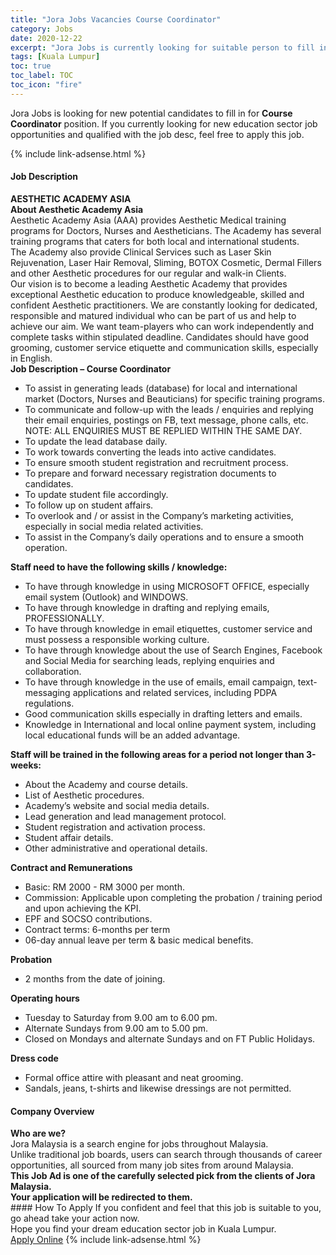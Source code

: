 ```yaml
---
title: "Jora Jobs Vacancies Course Coordinator" 
category: Jobs 
date: 2020-12-22 
excerpt: "Jora Jobs is currently looking for suitable person to fill in the Course Coordinator which positioned at Kuala Lumpur" 
tags: [Kuala Lumpur] 
toc: true 
toc_label: TOC 
toc_icon: "fire" 
--- 
```


<p>Jora Jobs is looking for new potential candidates to fill in for <b>Course Coordinator</b> position. If you currently looking for new education sector job opportunities and qualified with the job desc, feel free to apply this job.
</p>{% include link-adsense.html %} 
 <div><div><div><h4>Job Description</h4></div></div><div><div><span><div><div><strong>AESTHETIC ACADEMY ASIA</strong></div><div><strong>About Aesthetic Academy Asia</strong></div><div>Aesthetic Academy Asia (AAA) provides Aesthetic Medical training programs for Doctors, Nurses and Aestheticians. The Academy has several training programs that caters for both local and international students.</div><div>The Academy also provide Clinical Services such as Laser Skin Rejuvenation, Laser Hair Removal, Sliming, BOTOX Cosmetic, Dermal Fillers and other Aesthetic procedures for our regular and walk-in Clients.</div><div>Our vision is to become a leading Aesthetic Academy that provides exceptional Aesthetic education to produce knowledgeable, skilled and confident Aesthetic practitioners. We are constantly looking for dedicated, responsible and matured individual who can be part of us and help to achieve our aim. We want team-players who can work independently and complete tasks within stipulated deadline. Candidates should have good grooming, customer service etiquette and communication skills, especially in English.</div><div><strong>Job Description &#8211; Course Coordinator</strong><ul><li>To assist in generating leads (database) for local and international market (Doctors, Nurses and Beauticians) for specific training programs.</li><li>To communicate and follow-up with the leads / enquiries and replying their email enquiries, postings on FB, text message, phone calls, etc. NOTE: ALL ENQUIRIES MUST BE REPLIED WITHIN THE SAME DAY.</li><li>To update the lead database daily.</li><li>To work towards converting the leads into active candidates.</li><li>To ensure smooth student registration and recruitment process.</li><li>To prepare and forward necessary registration documents to candidates.</li><li>To update student file accordingly.</li><li>To follow up on student affairs.</li><li>To overlook and / or assist in the Company&#8217;s marketing activities, especially in social media related activities.</li><li>To assist in the Company&#8217;s daily operations and to ensure a smooth operation.</li></ul><div><strong>Staff need to have the following skills / knowledge:</strong><ul><li>To have through knowledge in using MICROSOFT OFFICE, especially email system (Outlook) and WINDOWS.</li><li>To have through knowledge in drafting and replying emails, PROFESSIONALLY.</li><li>To have through knowledge in email etiquettes, customer service and must possess a responsible working culture.</li><li>To have through knowledge about the use of Search Engines, Facebook and Social Media for searching leads, replying enquiries and collaboration.</li><li>To have through knowledge in the use of emails, email campaign, text-messaging applications and related services, including PDPA regulations.</li><li>Good communication skills especially in drafting letters and emails.</li><li>Knowledge in International and local online payment system, including local educational funds will be an added advantage.</li></ul><div><strong>Staff will be trained in the following areas for a period not longer than 3-weeks:</strong><ul><li>About the Academy and course details.</li><li>List of Aesthetic procedures.</li><li>Academy&#8217;s website and social media details.</li><li>Lead generation and lead management protocol.</li><li>Student registration and activation process.</li><li>Student affair details.</li><li>Other administrative and operational details.</li></ul><div><strong>Contract and Remunerations</strong><ul><li>Basic: RM 2000 - RM 3000 per month.</li><li>Commission: Applicable upon completing the probation / training period and upon achieving the KPI.</li><li>EPF and SOCSO contributions.</li><li>Contract terms: 6-months per term</li><li>06-day annual leave per term &amp; basic medical benefits.</li></ul><div><strong>Probation</strong><ul><li>2 months from the date of joining.</li></ul><div><strong>Operating hours</strong><ul><li>Tuesday to Saturday from 9.00 am to 6.00 pm.</li><li>Alternate Sundays from 9.00 am to 5.00 pm.&#160;</li><li>Closed on Mondays and alternate Sundays and on FT Public Holidays.</li></ul><div><strong>Dress code</strong><ul><li>Formal office attire with pleasant and neat grooming.</li><li>Sandals, jeans, t-shirts and likewise dressings are not permitted.</li></ul></div></div></div></div></div></div></div></div></span></div></div></div> 
<div><div><div><h4>Company Overview</h4></div></div><div><div><span><div><div>
<strong>Who are we?</strong></div>
<div>
	Jora Malaysia is a search engine for jobs throughout Malaysia.<br>
	Unlike traditional job boards, users can search through thousands of career opportunities, all sourced from many job sites from around Malaysia.&#160;</div>
<div>
<div>
<strong>This Job Ad is one of the carefully selected pick from the clients of Jora Malaysia.</strong></div>
<div>
<strong>Your application will be redirected to them.</strong></div>
</div></div></span></div></div></div> 
#### How To Apply 
If you confident and feel that this job is suitable to you, go ahead take your action now. <br/> 
Hope you find your dream education sector job in Kuala Lumpur. <br/> 
<a href="https://www.jobstreet.com.my/en/job/course-coordinator-4448257?jobId=jobstreet-my-job-4448257&sectionRank=21&token=0~4b505445-0a8b-48fb-9e15-dddd46505d7f&fr=SRP%20View%20In%20New%20Ta" class="btn btn--info" target="_blank" rel="nofollow noopenner">Apply Online</a> 
{% include link-adsense.html %} 